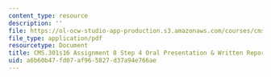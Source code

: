 ```yaml
---
content_type: resource
description: ''
file: https://ol-ocw-studio-app-production.s3.amazonaws.com/courses/cms-301-introduction-to-game-design-methods-spring-2016/a6b60b47fd07af965827d37a94e766ae_MITCMS_301S16_Assign8_Stp4.pdf
file_type: application/pdf
resourcetype: Document
title: CMS.301s16 Assignment 8 Step 4 Oral Presentation & Written Report Instructions
uid: a6b60b47-fd07-af96-5827-d37a94e766ae
---
```

